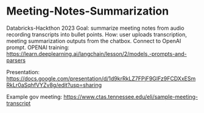 # Meeting-Notes-Summarization
Databricks-Hackthon 2023
Goal: summarize meeting notes from audio recording transcripts into bullet points.
How: user uploads transcription, meeting summarization outputs from the chatbox. Connect to OpenAI prompt.
OPENAI training: https://learn.deeplearning.ai/langchain/lesson/2/models,-prompts-and-parsers


Presentation: https://docs.google.com/presentation/d/1d9krRkLZ7FPjF9GIFz9FCDXxESmRkLr0aSqhfVYZv8g/edit?usp=sharing

Example gov meeting: https://www.ctas.tennessee.edu/eli/sample-meeting-transcript
